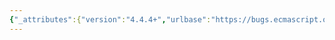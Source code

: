 ```yaml
---
{"_attributes":{"version":"4.4.4+","urlbase":"https://bugs.ecmascript.org/","maintainer":"dherman@mozilla.com"},"bug":{"bug_id":3629,"creation_ts":"2015-01-23 14:33:00 -0800","short_desc":"15.2.1.15 Module Records, Table 37: Typo \"t of\"","delta_ts":"2015-02-02 18:38:54 -0800","product":"Draft for 6th Edition","component":"editorial issue","version":"Rev 31: January 15, 2015 Draft","rep_platform":"All","op_sys":"All","bug_status":"RESOLVED","resolution":"FIXED","priority":"Normal","bug_severity":"enhancement","everconfirmed":true,"reporter":{"uid":"andrebargull","name":"André Bargull"},"assigned_to":{"uid":"allen","name":"Allen Wirfs-Brock"},"long_desc":[{"commentid":11640,"comment_count":0,"who":{"uid":"andrebargull","name":"André Bargull"},"bug_when":"2015-01-23 14:33:37 -0800","thetext":"15.2.1.15 Static and Runtime Semantics: Module Records\n\nTable 37 — Module Record Fields\n\n[[ImportedModules]] - Meaning\n\nTypo \"t of\" -> \"of\""},{"commentid":11836,"comment_count":1,"who":{"uid":"allen","name":"Allen Wirfs-Brock"},"bug_when":"2015-01-31 15:37:13 -0800","thetext":"fixed in rev32 editor's draft"},{"commentid":11970,"comment_count":2,"who":{"uid":"allen","name":"Allen Wirfs-Brock"},"bug_when":"2015-02-02 18:38:54 -0800","thetext":"fixed in rev32 draft"}]}}
---
```

